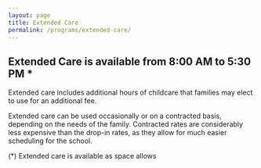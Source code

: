 ```yaml
---
layout: page
title: Extended Care
permalink: /programs/extended-care/
---
```


## Extended Care is available from 8:00 AM to 5:30 PM *

Extended care includes additional hours of childcare that families may elect to use for an additional fee. 

Extended care can be used occasionally or on a contracted basis, depending on the needs of the family. Contracted rates are considerably less expensive than the drop-in rates, as they allow for much easier scheduling for the school.

(*) Extended care is available as space allows